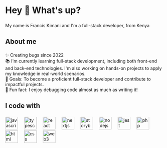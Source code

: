 <h1 align="left">Hey 👋 What's up?</h1>

###

<p align="left">My name is Francis Kimani and I'm a  full-stack developer, from Kenya</p>

###

<h2 align="left">About me</h2>

###

<p align="left">
  ✨ Creating bugs since 2022<br>
  📚 I'm currently learning full-stack development, including both front-end and back-end technologies. I'm also working on hands-on projects to apply my knowledge in real-world scenarios.<br>
  🎯 Goals: To become a proficient full-stack developer and contribute to impactful projects.<br>
  🎲 Fun fact: I enjoy debugging code almost as much as writing it!
</p>

###

<h2 align="left">I code with</h2>

###

<div align="left">
 <img src="https://cdn.jsdelivr.net/gh/devicons/devicon/icons/javascript/javascript-original.svg" height="40" alt="javascript logo" />
<img width="12" />
<img src="https://cdn.jsdelivr.net/gh/devicons/devicon/icons/typescript/typescript-original.svg" height="40" alt="typescript logo" />
<img width="12" />
<img src="https://cdn.jsdelivr.net/gh/devicons/devicon/icons/react/react-original.svg" height="40" alt="react logo" />
<img width="12" />
<img src="https://cdn.jsdelivr.net/gh/devicons/devicon/icons/nextjs/nextjs-original.svg" height="40" alt="nextjs logo" />
<img width="12" />
<img src="https://cdn.jsdelivr.net/gh/devicons/devicon/icons/storybook/storybook-original.svg" height="40" alt="storybook logo" />
<img width="12" />
<img src="https://cdn.jsdelivr.net/gh/devicons/devicon/icons/nodejs/nodejs-original.svg" height="40" alt="nodejs logo" />
<img width="12" />
<img src="https://cdn.jsdelivr.net/gh/devicons/devicon/icons/jest/jest-plain.svg" height="40" alt="jest logo" />
<img width="12" />
<img src="https://cdn.jsdelivr.net/gh/devicons/devicon/icons/php/php-original.svg" height="40" alt="php logo" />
<img width="12" />
<img src="https://cdn.jsdelivr.net/gh/devicons/devicon/icons/html5/html5-original.svg" height="40" alt="html logo" />
<img width="12" />
<img src="https://cdn.jsdelivr.net/gh/devicons/devicon/icons/css3/css3-original.svg" height="40" alt="css logo" />
<img width="12" />
<img src="https://raw.githubusercontent.com/web3/web3.js/1.x/assets/logo/web3js.jpg" height="40" alt="web3 logo" />

</div>

###
